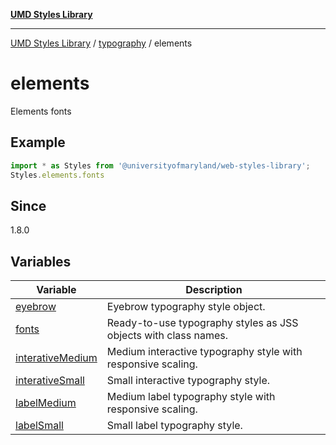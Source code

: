 [**UMD Styles Library**](../../../README.md)

***

[UMD Styles Library](../../../README.md) / [typography](../../README.md) / elements

# elements

Elements fonts

## Example

```typescript
import * as Styles from '@universityofmaryland/web-styles-library';
Styles.elements.fonts
```

## Since

1.8.0

## Variables

| Variable | Description |
| ------ | ------ |
| [eyebrow](variables/eyebrow.md) | Eyebrow typography style object. |
| [fonts](variables/fonts.md) | Ready-to-use typography styles as JSS objects with class names. |
| [interativeMedium](variables/interativeMedium.md) | Medium interactive typography style with responsive scaling. |
| [interativeSmall](variables/interativeSmall.md) | Small interactive typography style. |
| [labelMedium](variables/labelMedium.md) | Medium label typography style with responsive scaling. |
| [labelSmall](variables/labelSmall.md) | Small label typography style. |

